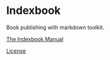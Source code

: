 # Indexbook
Book publishing with markdown toolkit.

[The Indexbook Manual](https://dirtslayer.github.io/Indexbook)

[License](./LICENSE)
